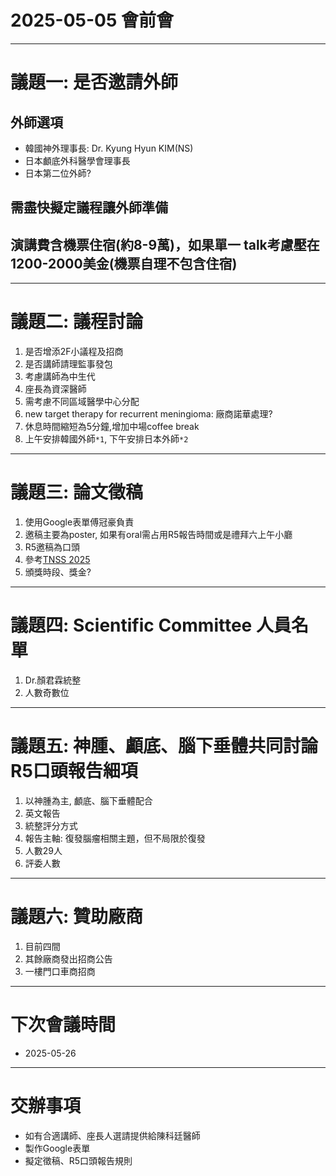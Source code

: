 # 2025-05-05 會前會

---
# 議題一: 是否邀請外師
## 外師選項
 - 韓國神外理事長: Dr. Kyung Hyun KIM(NS)
 - 日本顱底外科醫學會理事長
 - 日本第二位外師?
## 需盡快擬定議程讓外師準備
## 演講費含機票住宿(約8-9萬)，如果單一 talk考慮壓在1200-2000美金(機票自理不包含住宿)

---
# 議題二: 議程討論
1. 是否增添2F小議程及招商
2. 是否講師請理監事發包
3. 考慮講師為中生代
4. 座長為資深醫師
5. 需考慮不同區域醫學中心分配
6. new target therapy for recurrent meningioma: 廠商諾華處理?
7. 休息時間縮短為5分鐘,增加中場coffee break
8. 上午安排韓國外師`*1`, 下午安排日本外師`*2`

---
# 議題三: 論文徵稿
1. 使用Google表單傅冠豪負責
2. 邀稿主要為poster, 如果有oral需占用R5報告時間或是禮拜六上午小廳
3. R5邀稿為口頭
4. 參考[TNSS 2025](https://tnss2025.tw/page/Submission%20Guideline)
5. 頒獎時段、獎金?

---
# 議題四: Scientific Committee 人員名單
1. Dr.顏君霖統整
2. 人數奇數位

---
# 議題五: 神腫、顱底、腦下垂體共同討論R5口頭報告細項
1. 以神腫為主, 顱底、腦下垂體配合
2. 英文報告
3. 統整評分方式
4. 報告主軸: 復發腦瘤相關主題，但不局限於復發
5. 人數29人
6. 評委人數

---
# 議題六: 贊助廠商
1. 目前四間
2. 其餘廠商發出招商公告
3. 一樓門口車商招商

---
# 下次會議時間
 - 2025-05-26

---
# 交辦事項
 - 如有合適講師、座長人選請提供給陳科廷醫師
 - 製作Google表單
 - 擬定徵稿、R5口頭報告規則


